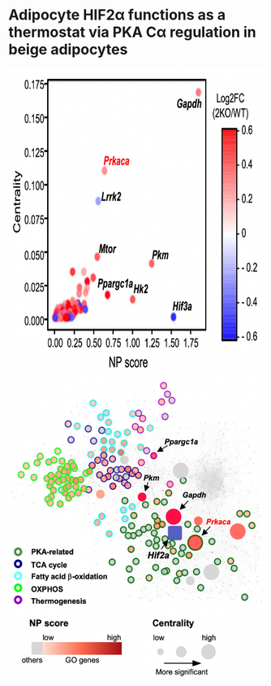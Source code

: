 # Adipocyte HIF2α functions as a thermostat via PKA Cα regulation in beige adipocytes
<p align="center">
  
  <img src="sample_plot1.png" width="600" height="600"/>
  <img src="sample_plot2.png" width="600" height="600"/>
</p>
